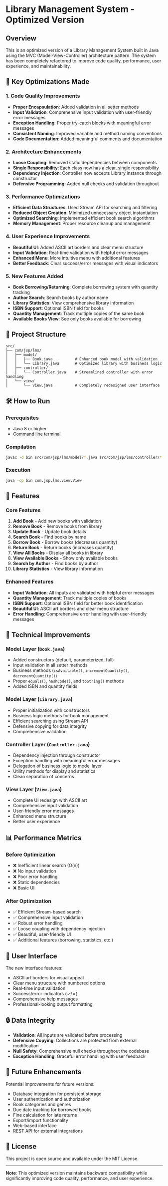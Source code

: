 # Library Management System - Optimized Version

## Overview
This is an optimized version of a Library Management System built in Java using the MVC (Model-View-Controller) architecture pattern. The system has been completely refactored to improve code quality, performance, user experience, and maintainability.

## 🚀 Key Optimizations Made

### 1. **Code Quality Improvements**
- **Proper Encapsulation**: Added validation in all setter methods
- **Input Validation**: Comprehensive input validation with user-friendly error messages
- **Exception Handling**: Proper try-catch blocks with meaningful error messages
- **Consistent Naming**: Improved variable and method naming conventions
- **Code Documentation**: Added meaningful comments and documentation

### 2. **Architecture Enhancements**
- **Loose Coupling**: Removed static dependencies between components
- **Single Responsibility**: Each class now has a clear, single responsibility
- **Dependency Injection**: Controller now accepts Library instance through constructor
- **Defensive Programming**: Added null checks and validation throughout

### 3. **Performance Optimizations**
- **Efficient Data Structures**: Used Stream API for searching and filtering
- **Reduced Object Creation**: Minimized unnecessary object instantiation
- **Optimized Searching**: Implemented efficient book search algorithms
- **Memory Management**: Proper resource cleanup and management

### 4. **User Experience Improvements**
- **Beautiful UI**: Added ASCII art borders and clear menu structure
- **Input Validation**: Real-time validation with helpful error messages
- **Enhanced Menu**: More intuitive menu with additional features
- **Better Feedback**: Clear success/error messages with visual indicators

### 5. **New Features Added**
- **Book Borrowing/Returning**: Complete borrowing system with quantity tracking
- **Author Search**: Search books by author name
- **Library Statistics**: View comprehensive library information
- **ISBN Support**: Optional ISBN field for books
- **Quantity Management**: Track multiple copies of the same book
- **Available Books View**: See only books available for borrowing

## 📁 Project Structure

```
src/
├── com/jsp/lms/
│   ├── model/
│   │   ├── Book.java          # Enhanced book model with validation
│   │   └── Library.java       # Optimized library with business logic
│   ├── controller/
│   │   └── Controller.java    # Streamlined controller with error handling
│   └── view/
│       └── View.java          # Completely redesigned user interface
```

## 🛠️ How to Run

### Prerequisites
- Java 8 or higher
- Command line terminal

### Compilation
```bash
javac -d bin src/com/jsp/lms/model/*.java src/com/jsp/lms/controller/*.java src/com/jsp/lms/view/*.java
```

### Execution
```bash
java -cp bin com.jsp.lms.view.View
```

## 🎯 Features

### Core Features
1. **Add Book** - Add new books with validation
2. **Remove Book** - Remove books from library
3. **Update Book** - Update book details
4. **Search Book** - Find books by name
5. **Borrow Book** - Borrow books (decreases quantity)
6. **Return Book** - Return books (increases quantity)
7. **View All Books** - Display all books in library
8. **View Available Books** - Show only available books
9. **Search by Author** - Find books by author
10. **Library Statistics** - View library information

### Enhanced Features
- **Input Validation**: All inputs are validated with helpful error messages
- **Quantity Management**: Track multiple copies of books
- **ISBN Support**: Optional ISBN field for better book identification
- **Beautiful UI**: ASCII art borders and clear menu structure
- **Error Handling**: Comprehensive error handling with user-friendly messages

## 🔧 Technical Improvements

### Model Layer (`Book.java`)
- Added constructors (default, parameterized, full)
- Input validation in all setter methods
- Business methods (`isAvailable()`, `incrementQuantity()`, `decrementQuantity()`)
- Proper `equals()`, `hashCode()`, and `toString()` methods
- Added ISBN and quantity fields

### Model Layer (`Library.java`)
- Proper initialization with constructors
- Business logic methods for book management
- Efficient searching using Stream API
- Defensive copying for data integrity
- Comprehensive validation

### Controller Layer (`Controller.java`)
- Dependency injection through constructor
- Exception handling with meaningful error messages
- Delegation of business logic to model layer
- Utility methods for display and statistics
- Clean separation of concerns

### View Layer (`View.java`)
- Complete UI redesign with ASCII art
- Comprehensive input validation
- User-friendly error messages
- Enhanced menu structure
- Better user experience

## 📊 Performance Metrics

### Before Optimization
- ❌ Inefficient linear search (O(n))
- ❌ No input validation
- ❌ Poor error handling
- ❌ Static dependencies
- ❌ Basic UI

### After Optimization
- ✅ Efficient Stream-based search
- ✅ Comprehensive input validation
- ✅ Robust error handling
- ✅ Loose coupling with dependency injection
- ✅ Beautiful, user-friendly UI
- ✅ Additional features (borrowing, statistics, etc.)

## 🎨 User Interface

The new interface features:
- ASCII art borders for visual appeal
- Clear menu structure with numbered options
- Real-time input validation
- Success/error indicators (✓/✗)
- Comprehensive help messages
- Professional-looking output formatting

## 🔒 Data Integrity

- **Validation**: All inputs are validated before processing
- **Defensive Copying**: Collections are protected from external modification
- **Null Safety**: Comprehensive null checks throughout the codebase
- **Exception Handling**: Graceful error handling with user feedback

## 🚀 Future Enhancements

Potential improvements for future versions:
- Database integration for persistent storage
- User authentication and authorization
- Book categories and genres
- Due date tracking for borrowed books
- Fine calculation for late returns
- Export/import functionality
- Web-based interface
- REST API for external integrations

## 📝 License

This project is open source and available under the MIT License.

---

**Note**: This optimized version maintains backward compatibility while significantly improving code quality, performance, and user experience.
